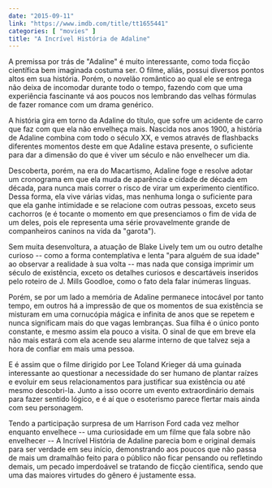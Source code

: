 ```yaml
---
date: "2015-09-11"
link: "https://www.imdb.com/title/tt1655441"
categories: [ "movies" ]
title: "A Incrível História de Adaline"
---
```

A premissa por trás de "Adaline" é muito interessante, como toda ficção científica bem imaginada costuma ser. O filme, aliás, possui diversos pontos altos em sua história. Porém, o novelão romântico ao qual ele se entrega não deixa de incomodar durante todo o tempo, fazendo com que uma experiência fascinante vá aos poucos nos lembrando das velhas fórmulas de fazer romance com um drama genérico.

A história gira em torno da Adaline do título, que sofre um acidente de carro que faz com que ela não envelheça mais. Nascida nos anos 1900, a história de Adaline combina com todo o século XX, e vemos através de flashbacks diferentes momentos deste em que Adaline estava presente, o suficiente para dar a dimensão do que é viver um século e não envelhecer um dia.

Descoberta, porém, na era do Macartismo, Adaline foge e resolve adotar um cronograma em que ela muda de aparência e cidade de década em década, para nunca mais correr o risco de virar um experimento científico. Dessa forma, ela vive várias vidas, mas nenhuma longa o suficiente para que ela ganhe intimidade e se relacione com outras pessoas, exceto seus cachorros (e é tocante o momento em que presenciamos o fim de vida de um deles, pois ele representa uma série provavelmente grande de companheiros caninos na vida da "garota").

Sem muita desenvoltura, a atuação de Blake Lively tem um ou outro detalhe curioso -- como a forma contemplativa e lenta "para alguém de sua idade" ao observar a realidade à sua volta -- mas nada que consiga imprimir um século de existência, exceto os detalhes curiosos e descartáveis inseridos pelo roteiro de J. Mills Goodloe, como o fato dela falar inúmeras línguas.

Porém, se por um lado a memória de Adaline permanece intocável por tanto tempo, em outros há a impressão de que os momentos de sua existência se misturam em uma cornucópia mágica e infinita de anos que se repetem e nunca significam mais do que vagas lembranças. Sua filha é o único ponto constante, e mesmo assim ela pouco a visita. O sinal de que em breve ela não mais estará com ela acende seu alarme interno de que talvez seja a hora de confiar em mais uma pessoa.

E é assim que o filme dirigido por Lee Toland Krieger dá uma guinada interessante ao questionar a necessidade do ser humano de plantar raízes e evoluir em seus relacionamentos para justificar sua existência ou até mesmo descobri-la. Junto a isso ocorre um evento extraordinário demais para fazer sentido lógico, e é aí que o esoterismo parece flertar mais ainda com seu personagem.

Tendo a participação surpresa de um Harrison Ford cada vez melhor enquanto envelhece -- uma curiosidade em um filme que fala sobre não envelhecer -- A Incrível História de Adaline parecia bom e original demais para ser verdade em seu início, demonstrando aos poucos que não passa de mais um dramalhão feito para o público não ficar pensando ou refletindo demais, um pecado imperdoável se tratando de ficção científica, sendo que uma das maiores virtudes do gênero é justamente essa.
